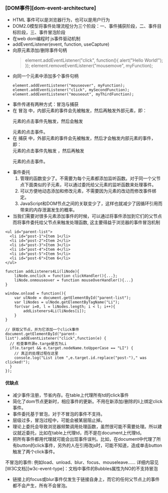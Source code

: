 ### [DOM事件][dom-event-architecture]

* HTML 事件可以是浏览器行为，也可以是用户行为
* DOM2.0模型将事件处理流程分为三个阶段：一、事件捕获阶段，二、事件目标阶段，三、事件冒泡阶段
* 在web dom编程时 js事件驱动机制
* addEventListener(event, function, useCapture)
* 向原元素添加/删除事件句柄
  > element.addEventListener("click", function(){ alert("Hello World!"); });
  > element.removeEventListener("mousemove", myFunction);
* 向同一个元素中添加多个事件句柄
  ```
  element.addEventListener("mouseover", myFunction);
  element.addEventListener("click", mySecondFunction);
  element.addEventListener("mouseout", myThirdFunction);
  ```
* 事件传递有两种方式：冒泡与捕获
* 在 冒泡 中，内部元素的事件会先被触发，然后再触发外部元素，即： <p> 元素的点击事件先触发，然后会触发 <div> 元素的点击事件。
* 在 捕获 中，外部元素的事件会先被触发，然后才会触发内部元素的事件，即： <div> 元素的点击事件先触发 ，然后再触发 <p> 元素的点击事件。
* 事件委托
  1. 管理的函数变少了。不需要为每个元素都添加监听函数。对于同一个父节点下面类似的子元素，可以通过委托给父元素的监听函数来处理事件。
  2. 可以方便地动态添加和修改元素，不需要因为元素的改动而修改事件绑定。
  3. JavaScript和DOM节点之间的关联变少了，这样也就减少了因循环引用而带来的内存泄漏发生的概率。
* 当我们需要对很多元素添加事件的时候，可以通过将事件添加到它们的父节点而将事件委托给父节点来触发处理函数, 这主要得益于浏览器的事件冒泡机制
```
<ul id="parent-list">
  <li id="post-1">Item 1</li>
  <li id="post-2">Item 2</li>
  <li id="post-3">Item 3</li>
  <li id="post-4">Item 4</li>
  <li id="post-5">Item 5</li>
  <li id="post-6">Item 6</li>
</ul>

function addListeners4Li(liNode){
    liNode.onclick = function clickHandler(){...};
    liNode.onmouseover = function mouseOverHandler(){...}
}

window.onload = function(){
    var ulNode = document.getElementById("parent-list");
    var liNodes = ulNode.getElementByTagName("Li");
    for(var i=0, l = liNodes.length; i < l; i++){
        addListeners4Li(liNodes[i]);
    }   
}

// 获取父节点，并为它添加一个click事件
document.getElementById("parent-list").addEventListener("click",function(e) {
  // 检查事件源e.targe是否为Li
  if(e.target && e.target.nodeName.toUpperCase == "LI") {
    // 真正的处理过程在这里
    console.log("List item ",e.target.id.replace("post-")," was clicked!");
  }
});
```
#### 优缺点
* 减少事件注册，节省内存。在table上代理所有td的click事件
* 简化了dom节点更新时，相应事件的更新。不用在新添加/删除的li上绑定click事件。
* 事件委托基于冒泡，对于不冒泡的事件不支持。
* 层级过多，冒泡过程中，可能会被某层阻止掉。
* 理论上委托会导致浏览器频繁调用处理函数，虽然很可能不需要处理。所以建议就近委托，比如在table上代理td，而不是在document上代理td。
* 把所有事件都用代理就可能会出现事件误判。比如，在document中代理了所有button的click事件，另外的人在引用改js时，可能不知道，造成单击button触发了两个click事件。

不冒泡的事件:
例如load、unload、blur、focus、mouseleave......
详细内容见[W3C文档][w3c-event-type]：文档中事件的Bubbles属性为NO的不支持冒泡
* 链接上的focus或blur事件仅发生于链接自身上，而它的任何父节点上的事件都不会产生，所有不会冒泡。
